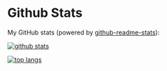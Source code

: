 # Github Stats

My GitHub stats (powered by [github-readme-stats](https://github.com/anuraghazra/github-readme-stats)):

[![github stats](https://github-readme-stats.vercel.app/api?username=yoseple&show_icons=true&hide_title=true&hide_border=true)](#)

[![top langs](https://github-readme-stats.vercel.app/api/top-langs/?username=yoseple&layout=compact&hide_border=true)](#)
